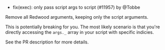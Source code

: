 - fix(exec): only pass script args to script (#11957) by @Tobbe

Remove all Redwood arguments, keeping only the script arguments.

This is potentially breaking for you.
The most likely scenario is that you're directly accessing the `args._` array
in your script with specific indicies.

See the PR description for more details.
